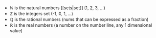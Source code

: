 - ℕ is the natural numbers [[sets|set]] (1, 2, 3, ...)
- ℤ is the integers set (-1, 0, 1, ...)
- ℚ is the rational numbers (nums that can be expressed as a fraction)
- ℝ is the real numbers (a number on the number line, any 1 dimensional value)